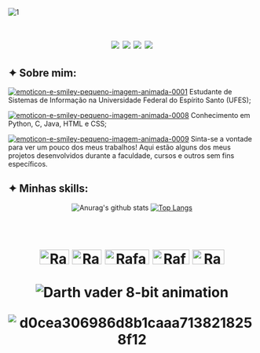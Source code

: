 ![1](https://user-images.githubusercontent.com/126103614/221320827-b3bbdb3d-94b5-405e-8079-53fa1fadd625.png)

<h1 align="center"> 
  <a href="https://www.instagram.com/caua_beling/" target="_blank"><img src="https://img.shields.io/badge/-Instagram-%23E4405F?style=for-the-badge&logo=instagram&logoColor=white" target="_blank"></a>
  <a href = "mailto:cauabeling@hotmail.com"><img src="https://img.shields.io/badge/Microsoft_Outlook-0078D4?style=for-the-badge&logo=microsoft-outlook&logoColor=white" target="_blank"></a>
  <a href = "mailto:cauabeliing@gmail.com"><img src="https://img.shields.io/badge/-Gmail-%23333?style=for-the-badge&logo=gmail&logoColor=white" target="_blank"></a>
  <a href="https://www.linkedin.com/in/cau%C3%A3-beling-52b2311ba" target="_blank"><img src="https://img.shields.io/badge/-LinkedIn-%230077B5?style=for-the-badge&logo=linkedin&logoColor=white" target="_blank"></a> 
</h1>

<h2>
    ✦ Sobre mim:
</h2>

<a href="https://www.imagensanimadas.com/cat-emoticons-e-smileys-pequenos-309.htm"><img src="https://www.imagensanimadas.com/data/media/309/emoticon-e-smiley-pequeno-imagem-animada-0001.gif" border="0" alt="emoticon-e-smiley-pequeno-imagem-animada-0001" /></a> Estudante de Sistemas de Informação na Universidade Federal do Espírito Santo (UFES);

<a href="https://www.imagensanimadas.com/cat-emoticons-e-smileys-pequenos-309.htm"><img src="https://www.imagensanimadas.com/data/media/309/emoticon-e-smiley-pequeno-imagem-animada-0008.gif" border="0" alt="emoticon-e-smiley-pequeno-imagem-animada-0008" /></a> Conhecimento em Python, C, Java, HTML e CSS;

<a href="https://www.imagensanimadas.com/cat-emoticons-e-smileys-pequenos-309.htm"><img src="https://www.imagensanimadas.com/data/media/309/emoticon-e-smiley-pequeno-imagem-animada-0009.gif" border="0" alt="emoticon-e-smiley-pequeno-imagem-animada-0009" /></a> Sinta-se a vontade para ver um pouco dos meus trabalhos! Aqui estão alguns dos meus projetos desenvolvidos durante a faculdade, cursos e outros sem fins específicos.

##
<h2>
   ✦ Minhas skills:
</h2>

<div align="center">
  
![Anurag's github stats](https://github-readme-stats.vercel.app/api?username=DeveloperCaua&theme=dark)
[![Top Langs](https://github-readme-stats.vercel.app/api/top-langs/?username=DeveloperCaua&layout=compact&theme=dark)](https://github.com/anuraghazra/github-readme-stats)

</div>

<h1 align="center"> 
<div style="display: inline_block"><br>
  <img align="center"  alt="Rafa-Ts" height="30" width="60" src="![Java](https://img.shields.io/badge/java-%23ED8B00.svg?style=for-the-badge&logo=openjdk&logoColor=white)">
  <img align="center" alt="Rafa-Ts" height="30" width="60" src="https://img.shields.io/badge/C-00599C?style=for-the-badge&logo=c&logoColor=white">
  <img align="center" alt="Rafa-Js" height="30" width="90" src="https://img.shields.io/badge/Python-3776AB?style=for-the-badge&logo=python&logoColor=white">
  <img align="center" alt="Rafa-Ts" height="30" width="75" src="https://img.shields.io/badge/HTML-239120?style=for-the-badge&logo=html5&logoColor=white">
  <img align="center" alt="Rafa-Ts" height="30" width="65" src="https://img.shields.io/badge/CSS-239120?&style=for-the-badge&logo=css3&logoColor=white">
</h1>
  
<h1 align="center">
  
![Darth vader 8-bit animation](https://user-images.githubusercontent.com/126103614/221317601-7fd29e26-44a4-4b81-84c3-ccc1b161f30f.gif)
  


![d0cea306986d8b1caaa7138218258f12](https://user-images.githubusercontent.com/126103614/221319084-700ef5c7-6141-4f59-9aff-232ff6a50035.png)
  </h1>
  


